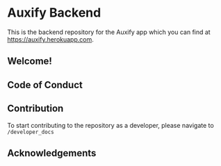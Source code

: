 # Auxify Backend
This is the backend repository for the Auxify app which you can find at https://auxify.herokuapp.com.

## Welcome!

## Code of Conduct

## Contribution
To start contributing to the repository as a developer, please navigate to `/developer_docs`

## Acknowledgements